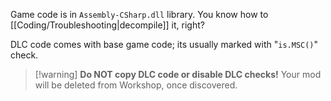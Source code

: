 Game code is in `Assembly-CSharp.dll` library. You know how to [[Coding/Troubleshooting|decompile]] it, right?

DLC code comes with base game code; its usually marked with "`is.MSC()`" check.
> [!warning] **Do NOT copy DLC code or disable DLC checks!**
> Your mod will be deleted from Workshop, once discovered.